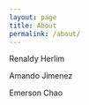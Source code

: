 ```yaml
---
layout: page
title: About
permalink: /about/
---
```


Renaldy Herlim

Amando Jimenez

Emerson Chao



[jekyll-organization]: https://github.com/jekyll
